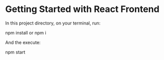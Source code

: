 # Getting Started with React Frontend

In this project directory, on your terminal, run:

npm install or npm i

And the execute:

npm start